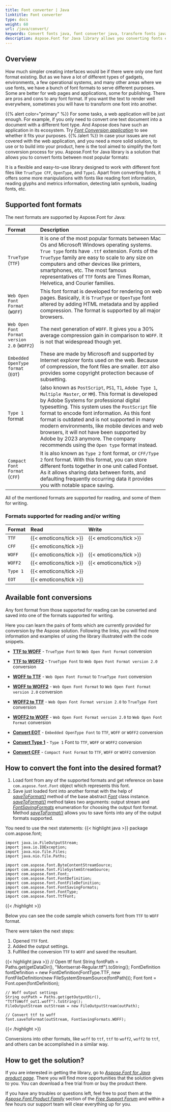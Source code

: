 ```yaml
---
title: Font converter | Java
linktitle: Font converter 
type: docs
weight: 60
url: /java/convert/
keywords: Convert fonts java, font converter java, transform fonts java
description: Aspose.Font for Java library allows you converting fonts easily from a font of one format to a font of another one. Learn more about the solution.
---
```



## Overview

How much simpler creating interfaces would be if there were only one font format existing. But as we have a lot of different types of gadgets, environments, a few operational systems, and many other areas where we use fonts, we have a bunch of font formats to serve different purposes. Some are better for web pages and applications, some for publishing. There are pros and cons to any font format. If you want the text to render well everywhere, sometimes you will have to transform one font into another. 

{{% alert color="primary" %}}
For some tasks, a web application will be just enough. For example, if you only need to convert one text document into a document with a different font type. And Aspose does have such an application in its ecosystem. Try [*Font Conversion application*](https://products.aspose.app/font/conversion) to see whether it fits your purposes.
{{% /alert %}} 
In case your issues are not covered with the web application, and you need a more solid solution, to use or to build into your product, here is the tool aimed to simplify the font conversion process for you. 
Aspose.Font for Java library is a solution that allows you to convert fonts between most popular formats:
 
It is a flexible and easy-to-use library designed to work with different font files like `TrueType CFF`, `OpenType`, and `Type1`. Apart from converting fonts, it offers some more manipulations with fonts like reading font information, reading glyphs and metrics information, detecting latin symbols, loading fonts, etc.

## Supported font formats

The next formats are supported by Aspose.Font for Java:

| **Format**| **Description**|
| :- | :- |
|`TrueType` (`TTF`)|It is one of the most popular formats between Mac Os and Microsoft Windows operating systems. `True type` fonts have `.ttf` extension. Fonts of the `TrueType` family are easy to scale to any size on computers and other devices like printers, smartphones, etc. The most famous representatives of `TTF` fonts are Times Roman, Helvetica, and Courier families.|
|`Web Open Font Format` (`WOFF`)|This font format is developed for rendering on web pages. Basically, it is `TrueType` or `OpenType` font altered by adding HTML metadata and by applied compression. The format is supported by all major browsers.|
|`Web Open Font Format version 2.0` (`WOFF2`)|The next generation of `WOFF`. It gives you a 30% average compression gain in comparison to `WOFF`. It is not that widespread though yet.|
|`Embedded OpenType format` (`EOT`)|These are made by Microsoft and supported by Internet explorer fonts used on the web. Because of compression, the font files are smaller. `EOT` also provides some copyright protection because of subsetting.|
|`Type 1` format|(also known as `PostScript`, `PS1`, `T1`, `Adobe Type 1`, `Multiple Master`, or `MM`). This format is developed by Adobe Systems for professional digital typesetting. This system uses the `PostScript` file format to encode font information. As this font format is outdated and is not supported in many modern environments, like mobile devices and web browsers, it will not have been supported by Adobe by 2023 anymore. The company recommends using the `Open type` format instead.|
|`Compact Font Format` (`CFF`)|It is also known as `Type 2` font format, or `CFF/Type 2` font format. With this format, you can store different fonts together in one unit called Fontset. As it allows sharing data between fonts, and defaulting frequently occurring data it provides you with notable space saving.|

All of the mentioned formats are supported for reading, and some of them for writing. 

### Formats supported for reading and/or writing 

|**Format**|**Read**|**Write**|
| :- | :- | :- |
|`TTF`|{{< emoticons/tick >}}|{{< emoticons/tick >}}|
|`CFF`|{{< emoticons/tick >}}| |
|`WOFF`|{{< emoticons/tick >}}|{{< emoticons/tick >}}|
|`WOFF2`|{{< emoticons/tick >}}|{{< emoticons/tick >}}|
|`Type 1`|{{< emoticons/tick >}}| |
|`EOT`|{{< emoticons/tick >}}| |

## Available font conversions

Any font format from those supported for reading can be converted and saved into one of the formats supported for writing.

Here you can learn the pairs of fonts which are currently provided for conversion by the Aspose solution. Following the links, you will find more information and examples of using the library illustrated with the code snippets.

- [**TTF to WOFF**](https://docs.aspose.com/font/java/convert/ttf-to-woff/) - `TrueType Font` to `Web Open Font Format` conversion

- [**TTF to WOFF2**](https://docs.aspose.com/font/java/convert/ttf-to-woff2/) - `TrueType Font` to `Web Open Font Format version 2.0` conversion

- [**WOFF to TTF**](https://docs.aspose.com/font/java/convert/woff-to-ttf/) - `Web Open Font Format` to `TrueType Font` conversion

- [**WOFF to WOFF2**](https://docs.aspose.com/font/java/convert/woff-to-woff2/) - `Web Open Font Format` to `Web Open Font Format version 2.0` conversion

- [**WOFF2 to TTF**](https://docs.aspose.com/font/java/convert/woff2-to-ttf/) - `Web Open Font Format version 2.0` to `TrueType Font` conversion

- [**WOFF2 to WOFF**](https://docs.aspose.com/font/java/convert/woff2-to-woff/) - `Web Open Font Format version 2.0` to `Web Open Font Format` conversion

- [**Convert EOT**](https://docs.aspose.com/font/java/convert/eot/) - `Embedded OpenType Font` to `TTF`, `WOFF` or `WOFF2` conversion

- [**Convert Type 1**](https://docs.aspose.com/font/java/convert/type1/) - `Type 1` Font to `TTF`, `WOFF` or `WOFF2` conversion

- [**Convert CFF**](https://docs.aspose.com/font/java/convert/cff/) - `Compact Font Format` to `TTF`, `WOFF` or `WOFF2` conversion

## How to convert the font into the desired format?

1. Load font from any of the supported formats and get reference on base `com.aspose.font.Font` object which represents this font.
2. Save just loaded font into another format with the help of 
[*saveToFormat()*](https://apireference.aspose.com/font/java/com.aspose.font/Font#saveToFormat-java.io.OutputStream-com.aspose.font.FontSavingFormats-) method of the base abstract [*Font*](https://apireference.aspose.com/font/java/com.aspose.font/Font#save-java.lang.String-) class instance. [*saveToFormat()*](https://apireference.aspose.com/font/java/com.aspose.font/Font#saveToFormat-java.io.OutputStream-com.aspose.font.FontSavingFormats-) method takes two arguments: output stream and [*FontSavingFormats*](https://apireference.aspose.com/font/java/com.aspose.font/FontSavingFormats) enumeration for choosing the output font format.
Method [*saveToFormat()*](https://apireference.aspose.com/font/java/com.aspose.font/Font#saveToFormat-java.io.OutputStream-com.aspose.font.FontSavingFormats-) allows you to save fonts into any of the output formats supported. 

You need to use the next statements:
{{< highlight java >}} 
    package com.aspose.font;

    import java.io.FileOutputStream;
    import java.io.IOException;
    import java.nio.file.Files;
    import java.nio.file.Paths;

    import com.aspose.font.ByteContentStreamSource;
    import com.aspose.font.FileSystemStreamSource;
    import com.aspose.font.Font;
    import com.aspose.font.FontDefinition;
    import com.aspose.font.FontFileDefinition;
    import com.aspose.font.FontSavingFormats;
    import com.aspose.font.FontType;
    import com.aspose.font.TtfFont;
{{< /highlight >}}

Below you can see the code sample which converts font from `TTF` to `WOFF` format.

There were taken the next steps:
1. Opened `TTF` font.
2. Added the output settings.
3. Fulfilled the conversion `TTF` to `WOFF` and saved the resultant.

{{< highlight java >}}
    // Open ttf font
    String fontPath = Paths.get(getDataDir(), "Montserrat-Regular.ttf").toString();
    FontDefinition fontDefinition = new FontDefinition(FontType.TTF, new FontFileDefinition(new FileSystemStreamSource(fontPath)));
    Font font = Font.open(fontDefinition);

    // Woff output settings
    String outPath = Paths.get(getOutputDir(), "TtfToWoff_out1.woff").toString();
    FileOutputStream outStream = new FileOutputStream(outPath);   

    // Convert ttf to woff
    font.saveToFormat(outStream, FontSavingFormats.WOFF);
{{< /highlight >}}

Conversions into other formats, like `woff` to `ttf`, `ttf` to `woff2`, `woff2` to `ttf`, and others can be accomplished in a similar way.

## How to get the solution?

If you are interested in getting the library, go to [*Aspose.Font for Java product page*](https://products.aspose.com/font/java/). There you will find more opportunities that the solution gives to you. You can download a free trial from or buy the product there.

If you have any troubles or questions left, feel free to post them at the [*Aspose.Font.Product Family*](https://forum.aspose.com/c/font/41) section of the [*Free Support Forum*](https://forum.aspose.com/) and within a few hours our support team will clear everything up for you.






